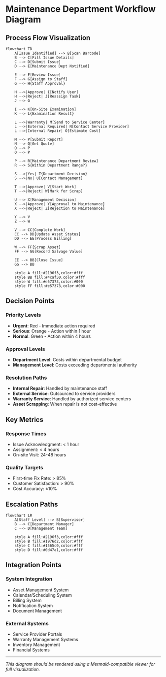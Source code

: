 # Maintenance Department Workflow Diagram

## Process Flow Visualization

```mermaid
flowchart TD
    A[Issue Identified] --> B[Scan Barcode]
    B --> C[Fill Issue Details]
    C --> D[Submit Issue]
    D --> E[Maintenance Dept Notified]
    
    E --> F[Review Issue]
    F --> G[Assign to Staff]
    G --> H{Staff Approval}
    
    H -->|Approve| I[Notify User]
    H -->|Reject| J[Reassign Task]
    J --> G
    
    I --> K[On-Site Examination]
    K --> L{Examination Result}
    
    L -->|Warranty| M[Send to Service Center]
    L -->|External Required| N[Contact Service Provider]
    L -->|Internal Repair| O[Estimate Cost]
    
    M --> P[Submit Report]
    N --> Q[Get Quote]
    Q --> P
    O --> P
    
    P --> R[Maintenance Department Review]
    R --> S{Within Department Range?}
    
    S -->|Yes| T{Department Decision}
    S -->|No| U[Contact Management]
    
    T -->|Approve| V[Start Work]
    T -->|Reject| W[Mark for Scrap]
    
    U --> X[Management Decision]
    X -->|Approve| Y[Approval to Maintenance]
    X -->|Reject| Z[Rejection to Maintenance]
    
    Y --> V
    Z --> W
    
    V --> CC[Complete Work]
    CC --> DD[Update Asset Status]
    DD --> EE[Process Billing]
    
    W --> FF[Scrap Asset]
    FF --> GG[Record Salvage Value]
    
    EE --> BB[Close Issue]
    GG --> BB
    
    style A fill:#2196f3,color:#fff
    style BB fill:#4caf50,color:#fff
    style W fill:#e57373,color:#000
    style FF fill:#e57373,color:#000
```

## Decision Points

### Priority Levels
- **Urgent**: Red - Immediate action required
- **Serious**: Orange - Action within 1 hour
- **Normal**: Green - Action within 4 hours

### Approval Levels
- **Department Level**: Costs within departmental budget
- **Management Level**: Costs exceeding departmental authority

### Resolution Paths
- **Internal Repair**: Handled by maintenance staff
- **External Service**: Outsourced to service providers
- **Warranty Service**: Handled by authorized service centers
- **Asset Scrapping**: When repair is not cost-effective

## Key Metrics

### Response Times
- Issue Acknowledgment: < 1 hour
- Assignment: < 4 hours
- On-site Visit: 24-48 hours

### Quality Targets
- First-time Fix Rate: > 85%
- Customer Satisfaction: > 90%
- Cost Accuracy: ±10%

## Escalation Paths

```mermaid
flowchart LR
    A[Staff Level] --> B[Supervisor]
    B --> C[Department Manager]
    C --> D[Management Team]
    
    style A fill:#2196f3,color:#fff
    style B fill:#1976d2,color:#fff
    style C fill:#1565c0,color:#fff
    style D fill:#0d47a1,color:#fff
```

## Integration Points

### System Integration
- Asset Management System
- Calendar/Scheduling System
- Billing System
- Notification System
- Document Management

### External Systems
- Service Provider Portals
- Warranty Management Systems
- Inventory Management
- Financial Systems

---

*This diagram should be rendered using a Mermaid-compatible viewer for full visualization.*
